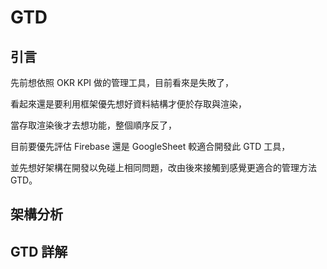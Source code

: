 # GTD

## 引言

先前想依照 OKR KPI 做的管理工具，目前看來是失敗了，

看起來還是要利用框架優先想好資料結構才便於存取與渲染，

當存取渲染後才去想功能，整個順序反了，

目前要優先評估 Firebase 還是 GoogleSheet 較適合開發此 GTD 工具，

並先想好架構在開發以免碰上相同問題，改由後來接觸到感覺更適合的管理方法 GTD。

## 架構分析

## GTD 詳解
